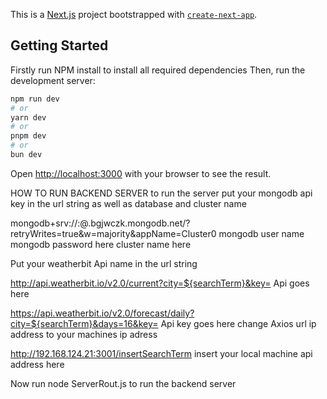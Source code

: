 This is a [Next.js](https://nextjs.org) project bootstrapped with [`create-next-app`](https://nextjs.org/docs/app/api-reference/cli/create-next-app).

## Getting Started

Firstly run NPM install to install all required dependencies
Then, run the development server:

```bash
npm run dev
# or
yarn dev
# or
pnpm dev
# or
bun dev
```

Open [http://localhost:3000](http://localhost:3000) with your browser to see the result.

HOW TO RUN BACKEND SERVER
to run the server put your mongodb api key in the url string as well as database and cluster name

mongodb+srv://<Put UserName Here>:<Put Password Here>@<Put ClusterName Here>.bgjwczk.mongodb.net/?retryWrites=true&w=majority&appName=Cluster0
mongodb user name mongodb password here cluster name here

Put your weatherbit Api name in the url string

http://api.weatherbit.io/v2.0/current?city=${searchTerm}&key=<Put API Key Here>
Api goes here

https://api.weatherbit.io/v2.0/forecast/daily?city=${searchTerm}&days=16&key=<Put API Key Here>
Api key goes here
change Axios url ip address to your machines ip adress

http://192.168.124.21:3001/insertSearchTerm
insert your local machine api address here

Now run node ServerRout.js to run the backend server
